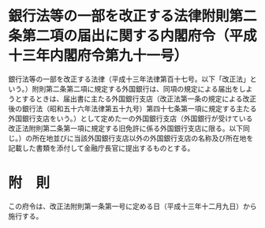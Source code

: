 # 銀行法等の一部を改正する法律附則第二条第二項の届出に関する内閣府令（平成十三年内閣府令第九十一号）
銀行法等の一部を改正する法律（平成十三年法律第百十七号。以下「改正法」という。）附則第二条第二項に規定する外国銀行は、同項の規定による届出をしようとするときは、届出書に主たる外国銀行支店（改正法第一条の規定による改正後の銀行法（昭和五十六年法律第五十九号）第四十七条第一項に規定する主たる外国銀行支店をいう。）として定めた一の外国銀行支店（外国銀行が受けている改正法附則第二条第一項に規定する旧免許に係る外国銀行支店に限る。以下同じ。）の所在地並びに当該外国銀行支店以外の外国銀行支店の名称及び所在地を記載した書類を添付して金融庁長官に提出するものとする。
# 附　則
この府令は、改正法附則第一条第一号に定める日（平成十三年十二月九日）から施行する。
